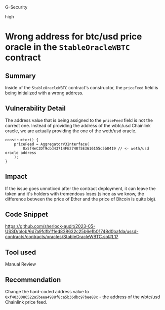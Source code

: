 G-Security

high

# Wrong address for btc/usd price oracle in the `StableOracleWBTC` contract

## Summary

Inside of the `StableOracleWBTC` contract's constructor, the `priceFeed` field is being initialized with a wrong address.

## Vulnerability Detail 

The address value that is being assigned to the `priceFeed` field is not the correct one. Instead of providing the address of the wbtc/usd Chainlink oracle, we are actually providing the one of the weth/usd oracle.

```solidity
constructor() {
    priceFeed = AggregatorV3Interface(
        0x5f4eC3Df9cbd43714FE2740f5E3616155c5b8419 // <- weth/usd oracle address
    );
}
```

## Impact

If the issue goes unnoticed after the contract deployment, it can leave the token and it's holders with tremendous loses (since as we know, the difference between the price of Ether and the price of Bitcoin is quite big).

## Code Snippet

https://github.com/sherlock-audit/2023-05-USSD/blob/6d7a9fdfb1f1ed838632c25b6e1b01748d0bafda/ussd-contracts/contracts/oracles/StableOracleWBTC.sol#L17

## Tool used

Manual Review

## Recommendation 

Change the hard-coded address value to `0xf4030086522a5beea4988f8ca5b36dbc97bee88c` - the address of the wbtc/usd Chainlink price feed.